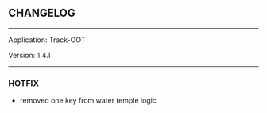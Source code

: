 ## CHANGELOG

---

Application:    Track-OOT

Version:        1.4.1

---

### HOTFIX
- removed one key from water temple logic